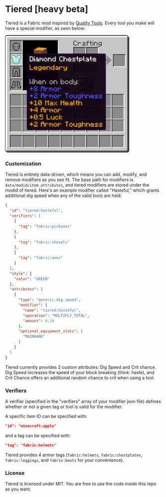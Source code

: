 # Tiered [heavy beta]

Tiered is a Fabric mod inspired by [Quality Tools](https://www.curseforge.com/minecraft/mc-mods/quality-tools). Every tool you make will have a special modifier, as seen below:

<img src="resources/legendary_chestplate.png" width="400">

### Customization

Tiered is entirely data-driven, which means you can add, modify, and remove modifiers as you see fit. The base path for modifiers is `data/modid/item_attributes`, and tiered modifiers are stored under the modid of tiered. Here's an example modifier called "Hasteful," which grants additional dig speed when any of the valid tools are held:
```json
{
  "id": "tiered:hasteful",
  "verifiers": [
    {
      "tag": "fabric:pickaxes"
    },
    {
      "tag": "fabric:shovels"
    },
    {
      "tag": "fabric:axes"
    }
  ],
  "style": {
    "color": "GREEN"
  },
  "attributes": [
    {
      "type": "generic.dig_speed",
      "modifier": {
        "name": "tiered:hasteful",
        "operation": "MULTIPLY_TOTAL",
        "amount": 0.10
      },
      "optional_equipment_slots": [
        "MAINHAND"
      ]
    }
  ]
}
```

Tiered currently provides 2 custom attributes: Dig Speed and Crit chance. Dig Speed increases the speed of your block breaking (think: haste), and Crit Chance offers an additional random chance to crit when using a tool.

### Verifiers

A verifier (specified in the "verifiers" array of your modifier json file) defines whether or not a given tag or tool is valid for the modifier. 

A specific item ID can be specified with:
```json
"id": "minecraft:apple"
```

and a tag can be specified with:
```json
"tag": "fabric:helmets"
```

Tiered provides 4 armor tags (`fabric:helmets`, `fabric:chestplates`, `fabric:leggings`, and `fabric:boots` for your convenience).


### License
Tiered is licensed under MIT. You are free to use the code inside this repo as you want.
